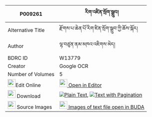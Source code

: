 |P009261|རིག་འཛིན་སྲོག་སྒྲུབ། 
| --- | --- 
|Alternative Title |རྫོགས་པ་ཆེན་པོ་རིག་ཛིན་སྲོག་སྒྲུབ་ཀྱི་ཆོས་སྐོར།
|Author| ལྷ་བཙུན་ནམ་མཁའ་འཇིགས་མེད།
|BDRC ID | W13779
|Creator | Google OCR
|Number of Volumes| 5
|<img width="25" src="https://img.icons8.com/color/25/000000/edit-property.png">Edit Online| [<img width="25" src="https://avatars.githubusercontent.com/u/45091458?s=200&v=4"> Open in Editor](http://editor.openpecha.org/P009261)
|<img width="25" src="https://img.icons8.com/fluent/48/000000/download-2.png"/>  Download | [![](https://img.icons8.com/color/20/000000/txt.png)Plain Text](https://github.com/Openpecha/P009261/releases/download/v1/rigdzin_sok_drub_plain_P009261.zip), [![](https://img.icons8.com/color/20/000000/txt.png)Text with Pagination](https://github.com/Openpecha/P009261/releases/download/v1/rigdzin_sok_drub_pages_P009261.zip)
|<img width="25" src="https://img.icons8.com/plasticine/100/000000/pictures-folder.png"/>  Source Images | [<img width="25" src="https://library.bdrc.io/icons/BUDA-small.svg"> Images of text file open in BUDA](https://library.bdrc.io/show/bdr:W13779)